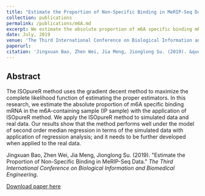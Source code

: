 ```yaml
---
title: "Estimate the Proportion of Non-Specific Binding in MeRIP-Seq Data"
collection: publications
permalink: /publications/m6A.md
excerpt: We estimate the absolute proportion of m6A specific binding mRNA in the N6-methyladenosine (IP sample) with the application of ISOpureR method.
date: July, 2019
venue: 'The Third International Conference on Biological Information and Biomedical Engineering'
paperurl: 
citation: 'Jingxuan Bao, Zhen Wei, Jia Meng, Jionglong Su. (2019). &quot;Estimate the Proportion of Non-Specific Binding in MeRIP-Seq Data.&quot; <i>The Third International Conference on Biological Information and Biomedical Engineering</i>.'
---
```


## Abstract
The ISOpureR method uses the gradient decent method to maximize the complete likelihood function of estimating the proper estimators. In this research, we estimate the absolute proportion of m6A specific binding mRNA in the m6A-containing sample (IP sample) with the application of ISOpureR method. We apply the ISOpureR method to simulated data and real data. Our results show that the method performs well under the model of second order median regression in terms of the simulated data with application of regression analysis; and it needs to be further developed when applied to the real data.

Jingxuan Bao, Zhen Wei, Jia Meng, Jionglong Su. (2019). &quot;Estimate the Proportion of Non-Specific Binding in MeRIP-Seq Data.&quot; <i>The Third International Conference on Biological Information and Biomedical Engineering</i>.

[Download paper here](http://jingxuanbao.github.io/files/BIBE25712.pdf)
